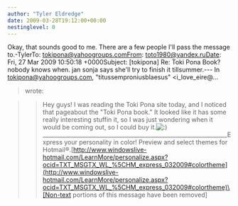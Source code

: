 ```yaml
---
author: "Tyler Eldredge"
date: 2009-03-28T19:12:00+00:00
nestinglevel: 0
---
```

Okay, that sounds good to me. There are a few people I'll pass the message to.-TylerTo: [tokipona@yahoogroups.comFrom](mailto://tokipona@yahoogroups.comFrom): [toto1980@yandex.ruDate](mailto://toto1980@yandex.ruDate): Fri, 27 Mar 2009 10:50:18 +0000Subject: \[tokipona\] Re: Toki Pona Book? nobody knows when. jan sonja says she'll try to finish it tillsummer.---
 In [tokipona@yahoogroups.com](mailto://tokipona@yahoogroups.com), "titussemproniusblaesus" <i\_love\_eire@...
>wrote:

>> Hey guys! I was reading the Toki Pona site today, and I noticed that pageabout the "Toki Pona book." It looked like it has some really interesting stuffin it, so I was just wondering when it would be coming out, so I could buy it.![:)](images/smilies/icon_e_smile.gif "Smile")\
>\_\_\_\_\_\_\_\_\_\_\_\_\_\_\_\_\_\_\_\_\_\_\_\_\_\_\_\_\_\_\_\_\_\_\_\_\_\_\_\_\_\_\_\_\_\_\_\_\_\_\_\_\_\_\_\_\_\_\_\_\_\_\_\_\_Express your personality in color! Preview and select themes for Hotmail®.[http://www.windowslive-hotmail.com/LearnMore/personalize.aspx?ocid=TXT_MSGTX_WL_%5CHM_express_032009#colortheme](http://www.windowslive-hotmail.com/LearnMore/personalize.aspx?ocid=TXT_MSGTX_WL_%5CHM_express_032009#colortheme)\[Non-text portions of this message have been removed\]